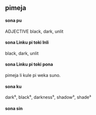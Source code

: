 ## pimeja

#### sona pu

ADJECTIVE black, dark, unlit

#### sona Linku pi toki Inli

black, dark, unlit

#### sona Linku pi toki pona

pimeja li kule pi weka suno.

#### sona ku

dark⁵, black⁵, darkness⁵, shadow³, shade³

#### sona sin

